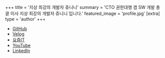 +++
title = '지상 최강의 개발자 쥬니니'
summary = 'CTO 권한대행 겸 SW 개발 총괄 이사 지상 최강의 개발자 쥬니니 입니다.'
featured_image = 'profile.jpg'
[extra]
  type = 'author'
+++

- [GitHub](https://github.com/juunini)
- [Velog](https://velog.io/@juunini)
- [요즘IT](https://yozm.wishket.com/magazine/@juunini)
- [YouTube](https://youtube.com/@juunini)
- [LinkedIn](https://linkedin.com/in/juunini)
